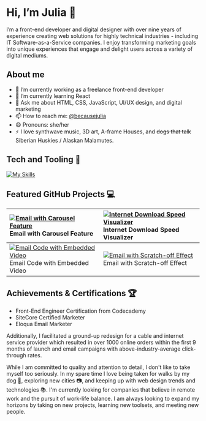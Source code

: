 # Hi, I’m Julia 👋

I’m a front-end developer and digital designer with over nine years of experience creating web solutions for highly technical industries - including IT Software-as-a-Service companies. I enjoy transforming marketing goals into unique experiences that engage and delight users across a variety of digital mediums.

## About me

- 🔭 I’m currently working as a freelance front-end developer
- 🌱 I’m currently learning React
- 💬 Ask me about HTML, CSS, JavaScript, UI/UX design, and digital marketing
- 📫 How to reach me: <a rel="me" href="https://mastodon.world/@becausejulia">@becausejulia</a>
- 😄 Pronouns: she/her
- ⚡ I love synthwave music, 3D art, A-frame Houses, and ~~dogs that talk~~ Siberian Huskies / Alaskan Malamutes.

## Tech and Tooling 🚀

[![My Skills](https://skillicons.dev/icons?i=ai,figma,ps,xd,bootstrap,css,git,html,js,md,netlify,php,sass,wordpress)](https://skillicons.dev)

## Featured GitHub Projects 💻

| [![Email with Carousel Feature](https://ninjulia.github.io/email_carousel/screenshot.png)](https://github.com/ninjulia/email_carousel/) Email with Carousel Feature | [![Internet Download Speed Visualizer](https://ninjulia.github.io/JavaScript_SpeedVisualizer/screenshot.png)](https://github.com/ninjulia/JavaScript_SpeedVisualizer/) Internet Download Speed Visualizer |
| :-- | :-- |
| [![Email Code with Embedded Video](https://ninjulia.github.io/email_html5video/screenshot.png)](https://github.com/ninjulia/email_html5video/) Email Code with Embedded Video | [![Email with Scratch-off Effect](https://ninjulia.github.io/email_scratchoff/screenshot.PNG)](https://github.com/ninjulia/email_scratchoff) Email with Scratch-off Effect |

## Achievements & Certifications 🏆

- Front-End Engineer Certification from Codecademy
- SiteCore Certified Marketer
- Eloqua Email Marketer

Additionally, I facilitated a ground-up redesign for a cable and internet service provider which resulted in over 1000 online orders within the first 9 months of launch and email campaigns with above-industry-average click-through rates.

While I am committed to quality and attention to detail, I don't like to take myself too seriously. In my spare time I love being taken for walks by my dog 🐺, exploring new cities 📷, and keeping up with web design trends and technologies 📚. I'm currently looking for companies that believe in remote work and the pursuit of work-life balance. I am always looking to expand my horizons by taking on new projects, learning new toolsets, and meeting new people.
